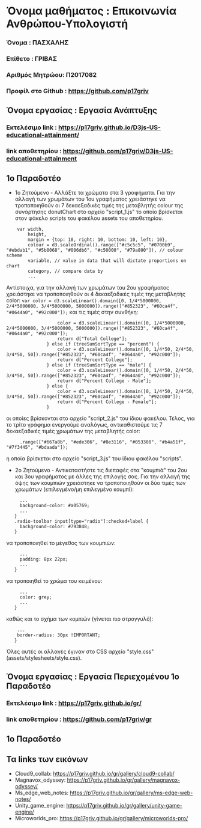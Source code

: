 # Όνομα μαθήματος : Επικοινωνία Ανθρώπου-Υπολογιστή
### Όνομα : ΠΑΣΧΑΛΗΣ
### Επίθετο : ΓΡΙΒΑΣ
### Αριθμός Μητρώου: Π2017082
### Προφίλ στο Github : https://github.com/p17griv
## Όνομα εργασίας : Εργασία Ανάπτυξης
 ### Eκτελέσιμο link : https://p17griv.github.io/D3js-US-educational-attainment/
 ### link αποθετηρίου : https://github.com/p17griv/D3js-US-educational-attainment
 ## 1ο Παραδοτέο
 * 1ο Ζητούμενο - Αλλάξτε τα χρώματα στα 3 γραφήματα.
 Για την αλλαγή των χρωμάτων του 1ου γραφήματος χρειάστηκε να τροποποιηθούν οι 7 δεκαεξαδικές τιμές της μεταβλητής colour της συνάρτησης donutChart στο αρχείο "script_1.js" το οποίο βρίσκεται στον φάκελο scripts του φακέλου assets του αποθετηρίου.
```function donutChart() {
    var width,
        height,
        margin = {top: 10, right: 10, bottom: 10, left: 10},
        colour = d3.scaleOrdinal().range(["#c5c5c5", "#0700b9", "#ebdab1", "#5b0068", "#006db6", "#c50000", "#79a800"]), // colour scheme
        variable, // value in data that will dictate proportions on chart
        category, // compare data by
        ...
```
 Αντίστοιχα, για την αλλαγή των χρωμάτων του 2ου γραφήματος χρειάστηκε να τροποποιηθούν οι 4 δεκαεξαδικές τιμές της μεταβλητής color:
 ```var color = d3.scaleLinear().domain([0, 1/4*5000000, 2/4*5000000, 3/4*5000000, 5000000]).range(["#852323", "#60ca4f", "#0644a0", "#92c000"]);```
και τις τιμές στην συνθήκη:
 ```if (treeSumSortType == "number") {
                    color = d3.scaleLinear().domain([0, 1/4*5000000, 2/4*5000000, 3/4*5000000, 5000000]).range(["#852323", "#60ca4f", "#0644a0", "#92c000"]);
                    return d["Total College"];
                } else if (treeSumSortType == "percent") {
                    color = d3.scaleLinear().domain([0, 1/4*50, 2/4*50, 3/4*50, 50]).range(["#852323", "#60ca4f", "#0644a0", "#92c000"]);
                    return d["Percent College"];
                } else if (treeSumSortType == "male") {
                    color = d3.scaleLinear().domain([0, 1/4*50, 2/4*50, 3/4*50, 50]).range(["#852323", "#60ca4f", "#0644a0", "#92c000"]);
                    return d["Percent College - Male"];
                } else {
                    color = d3.scaleLinear().domain([0, 1/4*50, 2/4*50, 3/4*50, 50]).range(["#852323", "#60ca4f", "#0644a0", "#92c000"]);
                    return d["Percent College - Female"];
                }
```
οι οποίες βρίσκονται στο αρχείο "script_2.js" του ίδιου φακέλου.
 Τέλος, για το τρίτο γράφημα ενεργούμε αναλόγως, αντικαθιστούμε τις 7 δεκαεξαδικές τιμές χρωμάτων της μεταβλητής color:
 ```var colors = d3.scaleOrdinal()
      .range(["#667a8b", "#ede306", "#8e3116", "#053308", "#b4a51f", "#7f3445", "#bdaada"]);
 ```
η οποία βρίσκεται στο αρχείο "script_3.js" του ίδιου φακέλου "scripts".
* 2ο Ζητούμενο - Αντικαταστήστε τις διεπαφές στα "κουμπιά" του 2ου και 3ου γραφήματος με άλλες της επιλογής σας.
 Για την αλλαγή της όψης των κουμπιών χρειάστηκε να τροποποιηθούν οι δύο τιμές των χρωμάτων (επιλεγμένο/μη επιλεγμένο κουμπί):
 ```.radio-toolbar label {
      ...
      background-color: #a05769;
      ...
    }
    .radio-toolbar input[type="radio"]:checked+label {
      background-color: #793848;
    }
```
να τροποποιηθεί το μέγεθος των κουμπιών:
```.radio-toolbar label {
     ...
     padding: 8px 22px;
     ...
   }
```
να τροποιηθεί το χρώμα του κειμένου:
```.radio-toolbar label {
     ...
     color: grey;
     ...
   }
```
καθώς και το σχήμα των κομπιών (γίνεται πιο στρογγυλό):
```label{
    ...
    border-radius: 30px !IMPORTANT;
   }
```
Όλες αυτές οι αλλαγές έγιναν στο CSS αρχείο "style.css" (assets/stylesheets/style.css).


## Όνομα εργασίας : Εργασία Περιεχομένου 1ο Παραδοτέο
 ### Eκτελέσιμο link : https://p17griv.github.io/gr/
 ### link αποθετηρίου : https://github.com/p17griv/gr
 ## 1ο Παραδοτέο
 ## Τα links των εικόνων
 * Cloud9_collab: https://p17griv.github.io/gr/gallery/cloud9-collab/
 * Magnavox_odyssey: https://p17griv.github.io/gr/gallery/magnavox-odyssey/
 * Ms_edge_web_notes: https://p17griv.github.io/gr/gallery/ms-edge-web-notes/
 * Unity_game_engine: https://p17griv.github.io/gr/gallery/unity-game-engine/
 * Microworlds_pro: https://p17griv.github.io/gr/gallery/microworlds-pro/
